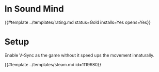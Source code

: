 # In Sound Mind
<!-- script:Aliases [] -->

{{#template ../templates/rating.md status=Gold installs=Yes opens=Yes}}

# Setup
Enable V-Sync as the game without it speed ups the movement innaturally.

{{#template ../templates/steam.md id=1119980}}
